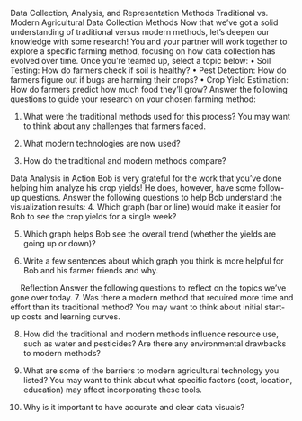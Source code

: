 Data Collection, Analysis, and Representation Methods
Traditional vs. Modern Agricultural Data Collection Methods
Now that we’ve got a solid understanding of traditional versus modern methods, let’s deepen our knowledge with some research! You and your partner will work together to explore a specific farming method, focusing on how data collection has evolved over time.
Once you’re teamed up, select a topic below:
•	Soil Testing: How do farmers check if soil is healthy? 
•	Pest Detection: How do farmers figure out if bugs are harming their crops? 
•	Crop Yield Estimation: How do farmers predict how much food they’ll grow?
Answer the following questions to guide your research on your chosen farming method:
1.	What were the traditional methods used for this process? You may want to think about any challenges that farmers faced.





2.	What modern technologies are now used?






3.	How do the traditional and modern methods compare?






Data Analysis in Action
Bob is very grateful for the work that you’ve done helping him analyze his crop yields! He does, however, have some follow-up questions.
Answer the following questions to help Bob understand the visualization results:
4.	Which graph (bar or line) would make it easier for Bob to see the crop yields for a single week?





5.	Which graph helps Bob see the overall trend (whether the yields are going up or down)?





6.	Write a few sentences about which graph you think is more helpful for Bob and his farmer friends and why.





 
Reflection
Answer the following questions to reflect on the topics we’ve gone over today.
7.	Was there a modern method that required more time and effort than its traditional method? You may want to think about initial start-up costs and learning curves.





8.	How did the traditional and modern methods influence resource use, such as water and pesticides? Are there any environmental drawbacks to modern methods?





9.	What are some of the barriers to modern agricultural technology you listed? You may want to think about what specific factors (cost, location, education) may affect incorporating these tools.





10.	Why is it important to have accurate and clear data visuals?






